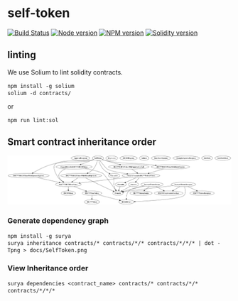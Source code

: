 # self-token

[![Build Status](https://img.shields.io/travis/selftoken-projects/self-token/master.svg?style=popout&maxAge=3600)](https://travis-ci.org/selftoken-projects/self-token)
[![Node version](https://img.shields.io/badge/node-10.8.10-blue.svg?style=popout&maxAge=3600)](https://nodejs.org/en/)
[![NPM version](https://img.shields.io/badge/npm-6.4.1-orange.svg?style=popout&maxAge=3600)](https://nodejs.org/en/)
[![Solidity version](https://img.shields.io/badge/Solidity-v0.4.24-ff69b4.svg?style=popout&maxAge=3600)](https://solidity.readthedocs.io/en/v0.4.24/installing-solidity.html)

## linting

We use Solium to lint solidity contracts.

```
npm install -g solium
solium -d contracts/
```

or

```
npm run lint:sol
```

## Smart contract inheritance order

![inheritance graph](/docs/SelfToken.png)
### Generate dependency graph

```
npm install -g surya
surya inheritance contracts/* contracts/*/* contracts/*/*/* | dot -Tpng > docs/SelfToken.png
```

### View Inheritance order

```
surya dependencies <contract_name> contracts/* contracts/*/* contracts/*/*/*
```
